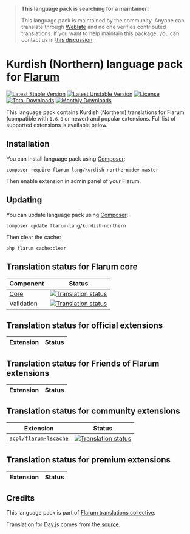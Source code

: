 > **This language pack is searching for a maintainer!**
>
> This language pack is maintained by the community. Anyone can translate through [Weblate](https://weblate.rob006.net/languages/kmr/flarum/) and no one verifies contributed translations. If you want to help maintain this package, you can contact us in [this discussion](https://discuss.flarum.org/d/27519-the-flarum-language-project).


# Kurdish (Northern) language pack for [Flarum](https://flarum.org/)

[![Latest Stable Version](https://img.shields.io/packagist/v/flarum-lang/kurdish-northern?color=success&label=stable)](https://packagist.org/packages/flarum-lang/kurdish-northern) 
[![Latest Unstable Version](https://img.shields.io/packagist/v/flarum-lang/kurdish-northern?include_prereleases&label=unstable)](https://packagist.org/packages/flarum-lang/kurdish-northern) 
[![License](https://img.shields.io/packagist/l/flarum-lang/kurdish-northern)](https://packagist.org/packages/flarum-lang/kurdish-northern) 
[![Total Downloads](https://img.shields.io/packagist/dt/flarum-lang/kurdish-northern)](https://packagist.org/packages/flarum-lang/kurdish-northern/stats) 
[![Monthly Downloads](https://img.shields.io/packagist/dm/flarum-lang/kurdish-northern)](https://packagist.org/packages/flarum-lang/kurdish-northern/stats) 

This language pack contains Kurdish (Northern) translations for Flarum (compatible with `1.6.0` or newer) and popular extensions. Full list of supported extensions is available below.


## Installation

You can install language pack using [Composer](https://getcomposer.org/):

```console
composer require flarum-lang/kurdish-northern:dev-master
```

Then enable extension in admin panel of your Flarum.


## Updating

You can update language pack using [Composer](https://getcomposer.org/):

```console
composer update flarum-lang/kurdish-northern
```

Then clear the cache:

```console
php flarum cache:clear
```


## Translation status for Flarum core

| Component | Status |
| --- | --- |
| [Core](https://github.com/flarum/flarum-core) | [![Translation status](https://weblate.rob006.net/widgets/flarum/kmr/core/svg-badge.svg)](https://weblate.rob006.net/projects/flarum/core/kmr/) |
| Validation | [![Translation status](https://weblate.rob006.net/widgets/flarum/kmr/validation/svg-badge.svg)](https://weblate.rob006.net/projects/flarum/validation/kmr/) |


## Translation status for official extensions

<!-- flarum-extensions-list-start -->

| Extension | Status |
| --- | --- |

<!-- flarum-extensions-list-stop -->


## Translation status for Friends of Flarum extensions

<!-- fof-extensions-list-start -->

| Extension | Status |
| --- | --- |

<!-- fof-extensions-list-stop -->


## Translation status for community extensions

<!-- various-extensions-list-start -->

| Extension | Status |
| --- | --- |
| [`acpl/flarum-lscache`](https://github.com/android-com-pl/flarum-lscache) | [![Translation status](https://weblate.rob006.net/widgets/flarum/kmr/acpl-lscache/svg-badge.svg)](https://weblate.rob006.net/projects/flarum/acpl-lscache/kmr/) |

<!-- various-extensions-list-stop -->


## Translation status for premium extensions

<!-- premium-extensions-list-start -->

| Extension | Status |
| --- | --- |

<!-- premium-extensions-list-stop -->


## Credits

This language pack is part of [Flarum translations collective](https://github.com/rob006-software/flarum-translations).

Translation for Day.js comes from the [source](https://github.com/iamkun/dayjs/blob/v1.10.4/src/locale/ku.js).
